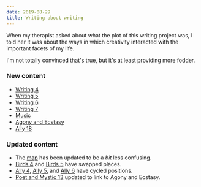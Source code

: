 ```yaml
---
date: 2019-08-29
title: Writing about writing
---
```


When my therapist asked about what the plot of this writing project was, I told her it was about the ways in which creativity interacted with the important facets of my life.

<!--more-->

I'm not totally convinced that's true, but it's at least providing more fodder.

### New content

* [Writing 4](/writing/4)
* [Writing 5](/writing/5)
* [Writing 6](/writing/6)
* [Writing 7](/writing/7)
* [Music](/writing/music)
* [Agony and Ecstasy](/poet-and-mystic/agony-and-ecstasy)
* [Ally 18](/18)

### Updated content

* The [map](/map) has been updated to be a *bit* less confusing.
* [Birds 4](/birds/4) and [Birds 5](/birds/5) have swapped places.
* [Ally 4](/4), [Ally 5](/5), and [Ally 6](/6) have cycled positions.
* [Poet and Mystic 13](/poet-and-mystic/13) updated to link to Agony and Ecstasy.
